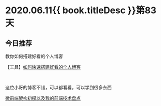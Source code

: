 # 2020.06.11{{ book.titleDesc }}第83天

## 今日推荐

教你如何搭建好看的个人博客

【工具】[如何快速搭建好看的个人博客](https://juejin.im/post/5ee1770551882542ee694fa5)

<br />

这位小哥的博客不错，可以都看看，可以学到很多东西

[微前端架构初探以及我的前端技术盘点](https://juejin.im/post/5e8584faf265da47f256032e)

